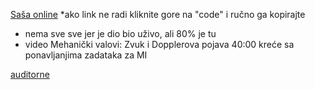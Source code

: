 [Saša online](https://www.youtube.com/playlist?list=PLafeKWXJmxM8XAejfBn7L59lyKxifH4vP) *ako link ne radi kliknite gore na "code" i ručno ga kopirajte
- nema sve sve jer je dio bio uživo, ali 80% je tu
- video Mehanički valovi: Zvuk i Dopplerova pojava 40:00 kreće sa ponavljanjima zadataka za MI

[auditorne](https://www.youtube.com/playlist?list=PLL3tNmMtyZdioL8R5z36VeOn03ID9ixiZ)
